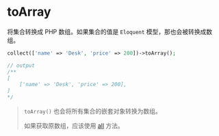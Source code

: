 # toArray

将集合转换成 PHP 数组。如果集合的值是 `Eloquent` 模型，那也会被转换成数组。

```php
collect(['name' => 'Desk', 'price' => 200])->toArray();

// output
/**
[
    ['name' => 'Desk', 'price' => 200],
]
*/
```

> `toArray()` 也会将所有集合的嵌套对象转换为数组。
>
> 如果获取原数组，应该使用 [all](/collections/all.md) 方法。
